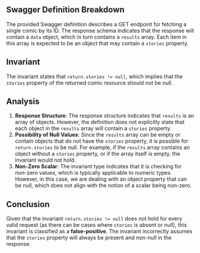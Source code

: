 ## Swagger Definition Breakdown
The provided Swagger definition describes a GET endpoint for fetching a single comic by its ID. The response schema indicates that the response will contain a `data` object, which in turn contains a `results` array. Each item in this array is expected to be an object that may contain a `stories` property.

## Invariant
The invariant states that `return.stories != null`, which implies that the `stories` property of the returned comic resource should not be null.

## Analysis
1. **Response Structure**: The response structure indicates that `results` is an array of objects. However, the definition does not explicitly state that each object in the `results` array will contain a `stories` property. 
2. **Possibility of Null Values**: Since the `results` array can be empty or contain objects that do not have the `stories` property, it is possible for `return.stories` to be null. For example, if the `results` array contains an object without a `stories` property, or if the array itself is empty, the invariant would not hold.
3. **Non-Zero Scalar**: The invariant type indicates that it is checking for non-zero values, which is typically applicable to numeric types. However, in this case, we are dealing with an object property that can be null, which does not align with the notion of a scalar being non-zero.

## Conclusion
Given that the invariant `return.stories != null` does not hold for every valid request (as there can be cases where `stories` is absent or null), this invariant is classified as a **false-positive**. The invariant incorrectly assumes that the `stories` property will always be present and non-null in the response.

